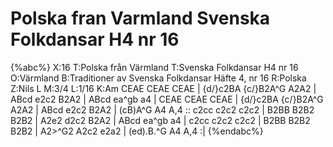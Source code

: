 # Polska fran Varmland Svenska Folkdansar H4 nr 16

{%abc%}
X:16
T:Polska från Värmland
T:Svenska Folkdansar H4 nr 16
O:Värmland
B:Traditioner av Svenska Folkdansar Häfte 4, nr 16
R:Polska
Z:Nils L
M:3/4
L:1/16
K:Am
CEAE CEAE CEAE | {d/}c2BA {c/}B2A^G A2A2 | ABcd e2c2 B2A2 | ABcd ea^gb a4 |
CEAE CEAE CEAE | {d/}c2BA {c/}B2A^G A2A2 | ABcd e2c2 B2A2 | (cB)A^G A4 A,4 ::
c2cc c2c2 c2c2 | B2BB B2B2 B2B2 | A2e2 d2c2 B2A2 | ABcd ea^gb a4 |
c2cc c2c2 c2c2 | B2BB B2B2 B2B2 | A2>^G2 A2c2 e2a2 | (ed).B.^G A4 A,4 :|
{%endabc%}
